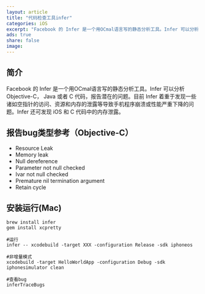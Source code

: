 ```yaml
---
layout: article
title: "代码检查工具infer"
categories: iOS
excerpt: "Facebook 的 Infer 是一个用OCmal语言写的静态分析工具。Infer 可以分析 Objective-C， Java 或者 C 代码，报告潜在的问题"
ads: true
share: false
image:
---
```


## 简介

Facebook 的 Infer 是一个用OCmal语言写的静态分析工具。Infer 可以分析 Objective-C， Java 或者 C 代码，报告潜在的问题。目前 Infer 着重于发现一些诸如空指针的访问、资源和内存的泄露等导致手机程序崩溃或性能严重下降的问题。Infer 还可发现 iOS 和 C 代码中的内存泄露。

## 报告bug类型参考（Objective-C）

* Resource Leak
* Memory leak
* Null dereference
* Parameter not null checked
* Ivar not null checked
* Premature nil termination argument
* Retain cycle

## 安装运行(Mac)

```
brew install infer
gem install xcpretty

#运行
infer -- xcodebuild -target XXX -configuration Release -sdk iphoneos

#非增量模式
xcodebuild -target HelloWorldApp -configuration Debug -sdk iphonesimulator clean

#查看bug
inferTraceBugs
```
